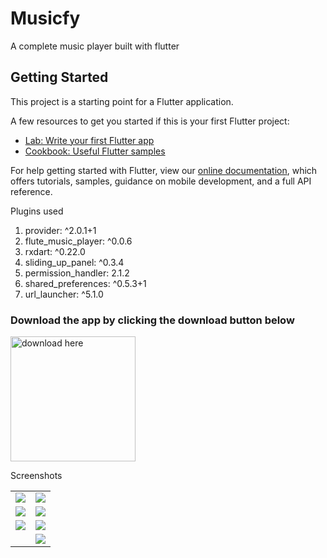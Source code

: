 # Musicfy

A complete music player built with flutter

## Getting Started

This project is a starting point for a Flutter application.

A few resources to get you started if this is your first Flutter project:

- [Lab: Write your first Flutter app](https://flutter.dev/docs/get-started/codelab)
- [Cookbook: Useful Flutter samples](https://flutter.dev/docs/cookbook)

For help getting started with Flutter, view our
[online documentation](https://flutter.dev/docs), which offers tutorials,
samples, guidance on mobile development, and a full API reference.

Plugins used 
<ol>
    <li>provider: ^2.0.1+1</li>
    <li> flute_music_player: ^0.0.6</li>
    <li>rxdart: ^0.22.0</li>
    <li>sliding_up_panel: ^0.3.4</li>
    <li>permission_handler: 2.1.2</li>
    <li>shared_preferences: ^0.5.3+1</li>
    <li>url_launcher: ^5.1.0</li>
</ol>

<h3>Download the app by clicking the download button below</h3>
<a href="https://drive.google.com/file/d/11Onu5q1uQ8k5LGCYOUWtUZTGAYL8jUS1/view?usp=sharing">
    <img src="https://drive.google.com/file/d/11Onu5q1uQ8k5LGCYOUWtUZTGAYL8jUS1/view?usp=sharing" alt="download here" height="200" width="200">
</a>

Screenshots

<table style={border:none;}>
    <tr>
        <td><img src="https://github.com/nittinsharma37/musicfy/blob/master/screenshots/00.png"></td>
        <td><img src="https://github.com/nittinsharma37/musicfy/blob/master/screenshots/01.png"></td>
    </tr>
    <tr>
        <td><img src="https://github.com/nittinsharma37/musicfy/blob/master/screenshots/flutter_01.png"></td>
        <td><img src="https://github.com/nittinsharma37/musicfy/blob/master/screenshots/flutter_02.png"></td>
    </tr>
    <tr>
        <td><img src="https://github.com/nittinsharma37/musicfy/blob/master/screenshots/flutter_03.png"></td>
        <td><img src="https://github.com/nittinsharma37/musicfy/blob/master/screenshots/flutter_04.png"></td>
    </tr>
    <tr>
        <td></td>
        <td><img src="https://github.com/nittinsharma37/musicfy/blob/master/screenshots/flutter_06.png"></td>
    </tr>
</table>
